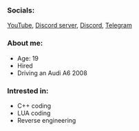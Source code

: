 ### Socials:
[YouTube](https://youtube.com/@janneshvh), [Discord server](https://discord.gg/m93uMY4c), [Discord](https://discord.com/users/751351900255027300), [Telegram](https://t.me/jannesbonk)
### About me:
- Age: 19
- Hired
- Driving an Audi A6 2008
### Intrested in:
- C++ coding
- LUA coding
- Reverse engineering
